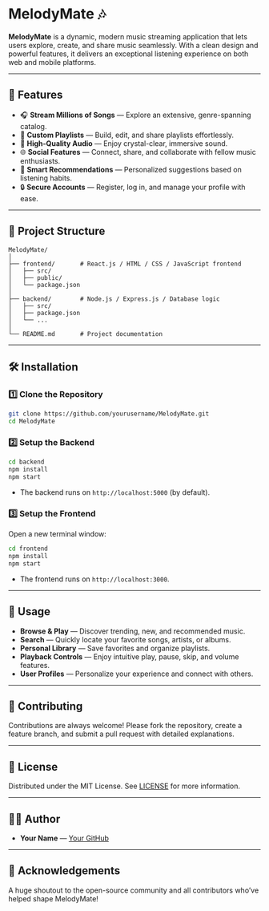 # MelodyMate 🎶

**MelodyMate** is a dynamic, modern music streaming application that lets users explore, create, and share music seamlessly. With a clean design and powerful features, it delivers an exceptional listening experience on both web and mobile platforms.

---

## 🚀 Features

* 🎧 **Stream Millions of Songs** — Explore an extensive, genre-spanning catalog.
* 📂 **Custom Playlists** — Build, edit, and share playlists effortlessly.
* 🎵 **High-Quality Audio** — Enjoy crystal-clear, immersive sound.
* 🌐 **Social Features** — Connect, share, and collaborate with fellow music enthusiasts.
* 🔎 **Smart Recommendations** — Personalized suggestions based on listening habits.
* 🔒 **Secure Accounts** — Register, log in, and manage your profile with ease.

---

## 📁 Project Structure

```
MelodyMate/
│
├── frontend/       # React.js / HTML / CSS / JavaScript frontend
│   ├── src/
│   ├── public/
│   └── package.json
│
├── backend/        # Node.js / Express.js / Database logic
│   ├── src/
│   ├── package.json
│   └── ...
│
└── README.md       # Project documentation
```

---

## 🛠️ Installation

### 1️⃣ Clone the Repository

```bash
git clone https://github.com/yourusername/MelodyMate.git
cd MelodyMate
```

### 2️⃣ Setup the Backend

```bash
cd backend
npm install
npm start
```

* The backend runs on `http://localhost:5000` (by default).

### 3️⃣ Setup the Frontend

Open a new terminal window:

```bash
cd frontend
npm install
npm start
```

* The frontend runs on `http://localhost:3000`.

---

## 📝 Usage

* **Browse & Play** — Discover trending, new, and recommended music.
* **Search** — Quickly locate your favorite songs, artists, or albums.
* **Personal Library** — Save favorites and organize playlists.
* **Playback Controls** — Enjoy intuitive play, pause, skip, and volume features.
* **User Profiles** — Personalize your experience and connect with others.

---

## 🤝 Contributing

Contributions are always welcome!
Please fork the repository, create a feature branch, and submit a pull request with detailed explanations.

---

## 📄 License

Distributed under the MIT License. See [LICENSE](LICENSE) for more information.

---

## 👨‍💻 Author

* **Your Name** — [Your GitHub](https://github.com/yourusername)

---

## 🌟 Acknowledgements

A huge shoutout to the open-source community and all contributors who’ve helped shape MelodyMate!
